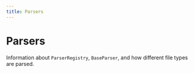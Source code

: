 ```yaml
---
title: Parsers
---
```


# Parsers

Information about `ParserRegistry`, `BaseParser`, and how different file types are parsed. 